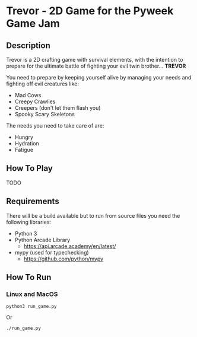# Trevor - 2D Game for the Pyweek Game Jam

## Description
Trevor is a 2D crafting game with survival elements, with the intention to
prepare for the ultimate battle of fighting your evil twin brother... 
**TREVOR**

You need to prepare by keeping yourself alive by managing your needs and
fighting off evil creatures like:
* Mad Cows
* Creepy Crawlies
* Creepers (don't let them flash you)
* Spooky Scary Skeletons

The needs you need to take care of are:
* Hungry
* Hydration
* Fatigue

## How To Play

TODO

## Requirements
There will be a build available but to run from source files you need
the following libraries:
- Python 3
- Python Arcade Library
    - https://api.arcade.academy/en/latest/
- mypy (used for typechecking)
    - https://github.com/python/mypy

## How To Run
### Linux and MacOS
```
python3 run_game.py
```

Or
```
./run_game.py
```
